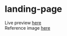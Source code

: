 # landing-page
Live preview [here](https://aishah-a.github.io/landing-page/)<br>
Reference image [here](https://cdn.statically.io/gh/TheOdinProject/curriculum/81a5d553f4073e593d23a6ab00d50eef8620796d/foundations/html_css/project/imgs/01.png)
